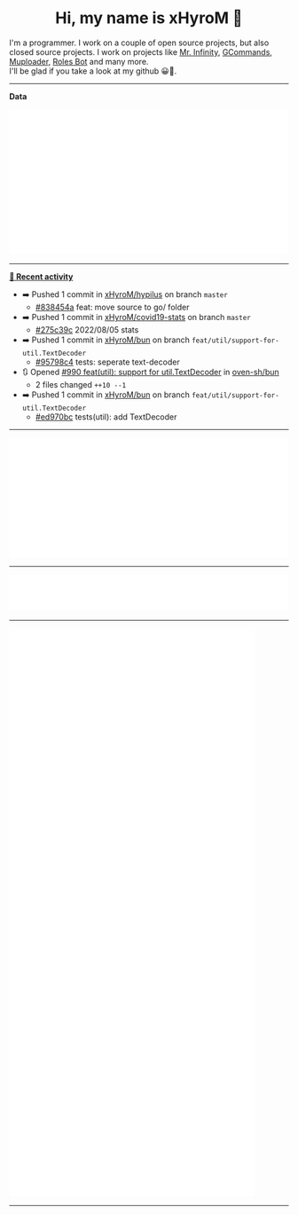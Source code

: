 <p align="center">
    <!-- <img src="https://avatars.githubusercontent.com/u/56601352" width="192" alt="hyro's pfp" /> -->
    <h1 align="center">Hi, my name is xHyroM 👋</h1>
</p>

I'm a programmer. I work on a couple of open source projects, but also closed source projects. I work on projects like [Mr. Infinity](https://discord.com/oauth2/authorize?client_id=720321585625694239&scope=bot%20applications.commands&permissions=8&redirect_uri=https://blobs.gq/imanager&prompt=consent&response_type=code), [GCommands](https://github.com/Garlic-Team/GCommands), [Muploader](https://github.com/xHyroM/Muploader), [Roles Bot](https://github.com/xHyroM/roles-bot) and many more.  
I'll be glad if you take a look at my github 😀👀.

___
**Data**

<img src="https://github.com/xHyroM/xHyroM/blob/master/.cache/base.svg">

___

**[📰 Recent activity](https://github.com/xHyroM)**
* ➡️ Pushed 1 commit in [xHyroM/hypilus](https://github.com/xHyroM/hypilus) on branch `master`
  * [#838454a](https://github.com/xHyroM/hypilus/commit/838454a) feat: move source to go/ folder
* ➡️ Pushed 1 commit in [xHyroM/covid19-stats](https://github.com/xHyroM/covid19-stats) on branch `master`
  * [#275c39c](https://github.com/xHyroM/covid19-stats/commit/275c39c) 2022/08/05 stats
* ➡️ Pushed 1 commit in [xHyroM/bun](https://github.com/xHyroM/bun) on branch `feat/util/support-for-util.TextDecoder`
  * [#95798c4](https://github.com/xHyroM/bun/commit/95798c4) tests: seperate text-decoder
* 🔃 Opened [#990 feat(util): support for util.TextDecoder](https://github.com/oven-sh/bun/pull/990) in [oven-sh/bun](https://github.com/oven-sh/bun)
  * 2 files changed `++10 --1`
* ➡️ Pushed 1 commit in [xHyroM/bun](https://github.com/xHyroM/bun) on branch `feat/util/support-for-util.TextDecoder`
  * [#ed970bc](https://github.com/xHyroM/bun/commit/ed970bc) tests(util): add TextDecoder


___

<img src="https://github.com/xHyroM/xHyroM/blob/master/.cache/isocalendar.svg">

___

<img src="https://github.com/xHyroM/xHyroM/blob/master/.cache/languages.svg">

___

<img src="https://github.com/xHyroM/xHyroM/blob/master/.cache/achievements.svg">

___
